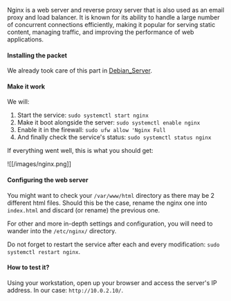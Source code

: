 Nginx is a web server and reverse proxy server that is also used as an email proxy and load balancer. It is known for its ability to handle a large number of concurrent connections efficiently, making it popular for serving static content, managing traffic, and improving the performance of web applications. 

#### Installing the packet
We already took care of this part in [Debian_Server](Debian_Server.md).

#### Make it work
We will:
1. Start the service: `sudo systemctl start nginx`
2. Make it boot alongside the server: `sudo systemctl enable nginx`
3. Enable it in the firewall: `sudo ufw allow 'Nginx Full`
4. And finally check the service's status: `sudo systemctl status nginx`

If everything went well, this is what you should get:

![[/images/nginx.png]]

#### Configuring the web server
You might want to check your `/var/www/html` directory as there may be 2 different html files. Should this be the case, rename the nginx one into `index.html` and discard (or rename) the previous one.

For other and more in-depth settings and configuration, you will need to wander into the `/etc/nginx/` directory.

Do not forget to restart the service after each and every modification: `sudo systemctl restart nginx`.
#### How to test it?
Using your workstation, open up your browser and access the server's IP address. In our case: `http://10.0.2.10/`.
